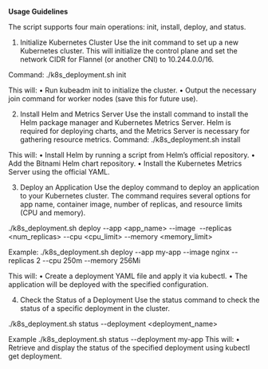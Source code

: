 **Usage Guidelines**

The script supports four main operations: init, install, deploy, and status.
1. Initialize Kubernetes Cluster
Use the init command to set up a new Kubernetes cluster. This will initialize the control plane and set the network CIDR for Flannel (or another CNI) to 10.244.0.0/16.

Command:
./k8s_deployment.sh init

This will:
	•	Run kubeadm init to initialize the cluster.
	•	Output the necessary join command for worker nodes (save this for future use).

2. Install Helm and Metrics Server
Use the install command to install the Helm package manager and Kubernetes Metrics Server. Helm is required for deploying charts, and the Metrics Server is necessary for gathering resource metrics.
Command:
./k8s_deployment.sh install

This will:
	•	Install Helm by running a script from Helm’s official repository.
	•	Add the Bitnami Helm chart repository.
	•	Install the Kubernetes Metrics Server using the official YAML.

3. Deploy an Application
Use the deploy command to deploy an application to your Kubernetes cluster. The command requires several options for app name, container image, number of replicas, and resource limits (CPU and memory).

./k8s_deployment.sh deploy --app <app_name> --image <image> --replicas <num_replicas> --cpu <cpu_limit> --memory <memory_limit>

Example:
./k8s_deployment.sh deploy --app my-app --image nginx --replicas 2 --cpu 250m --memory 256Mi

This will:
	•	Create a deployment YAML file and apply it via kubectl.
	•	The application will be deployed with the specified configuration.

4. Check the Status of a Deployment
Use the status command to check the status of a specific deployment in the cluster.

./k8s_deployment.sh status --deployment <deployment_name>

Example
./k8s_deployment.sh status --deployment my-app
This will:
	•	Retrieve and display the status of the specified deployment using kubectl get deployment.




